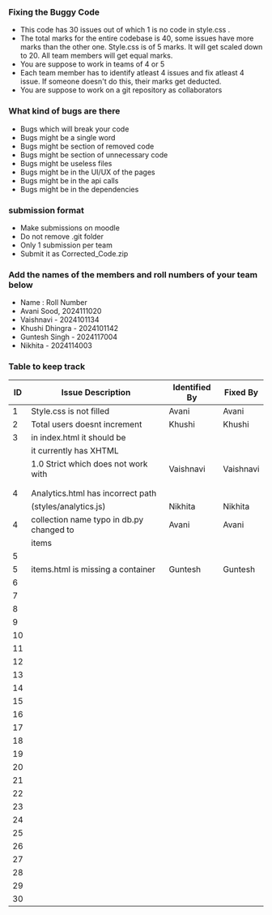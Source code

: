 ### Fixing the Buggy Code

- This code has 30 issues out of which 1 is no code in style.css . 
- The total marks for the entire codebase is 40, some issues have more marks than the other one. Style.css is of 5 marks. It will get scaled down to 20. All team members will get equal marks.
- You are suppose to work in teams of 4 or 5
- Each team member has to identify atleast 4 issues and fix atleast 4 issue. If someone doesn't do this, their marks get deducted.
- You are suppose to work on a git repository as collaborators

### What kind of bugs are there

- Bugs which will break your code
- Bugs might be a single word
- Bugs might be section of removed code
- Bugs might be section of unnecessary code
- Bugs might be useless files
- Bugs might be in the UI/UX of the pages
- Bugs might be in the api calls
- Bugs might be in the dependencies  

### submission format

- Make submissions on moodle
- Do not remove .git folder 
- Only 1 submission per team
- Submit it as Corrected_Code.zip

### Add the names of the members and roll numbers of your team below

- Name : Roll Number
- Avani Sood, 2024111020
- Vaishnavi - 2024101134
- Khushi Dhingra - 2024101142
- Guntesh Singh - 2024117004
- Nikhita - 2024114003

### Table to keep track

| ID  | Issue Description                        | Identified By | Fixed By     |
|-----|------------------------------------------|---------------|--------------|
| 1   | Style.css is not filled                  |    Avani      |    Avani     |
| 2   | Total users doesnt increment             |    Khushi     |    Khushi    |
| 3   | in index.html it should be               |               |              |
|     |   <!DOCTYPE html> it currently has XHTML |               |              |
|     |   1.0 Strict which does not work with    |   Vaishnavi   |   Vaishnavi  |
|     |   <meta charset="ISO-8859-1" />          |               |              |
|     |                                          |               |              |
| 4   | Analytics.html has incorrect path        |               |              |
|     |  (styles/analytics.js)                   |   Nikhita     |   Nikhita    |
| 4   | collection name typo in db.py changed to |     Avani     |    Avani     |                
|     |  items                                   |               |              |
| 5   |                                          |               |              |
| 5   | items.html is missing a container        |   Guntesh     |   Guntesh    |
| 6   |                                          |               |              |
| 7   |                                          |               |              |
| 8   |                                          |               |              |
| 9   |                                          |               |              |
| 10  |                                          |               |              |
| 11  |                                          |               |              |
| 12  |                                          |               |              |
| 13  |                                          |               |              |
| 14  |                                          |               |              |
| 15  |                                          |               |              |
| 16  |                                          |               |              |
| 17  |                                          |               |              |
| 18  |                                          |               |              |
| 19  |                                          |               |              |
| 20  |                                          |               |              |
| 21  |                                          |               |              |
| 22  |                                          |               |              |
| 23  |                                          |               |              |
| 24  |                                          |               |              |
| 25  |                                          |               |              |
| 26  |                                          |               |              |
| 27  |                                          |               |              |
| 28  |                                          |               |              |
| 29  |                                          |               |              |
| 30  |                                          |               |              |
